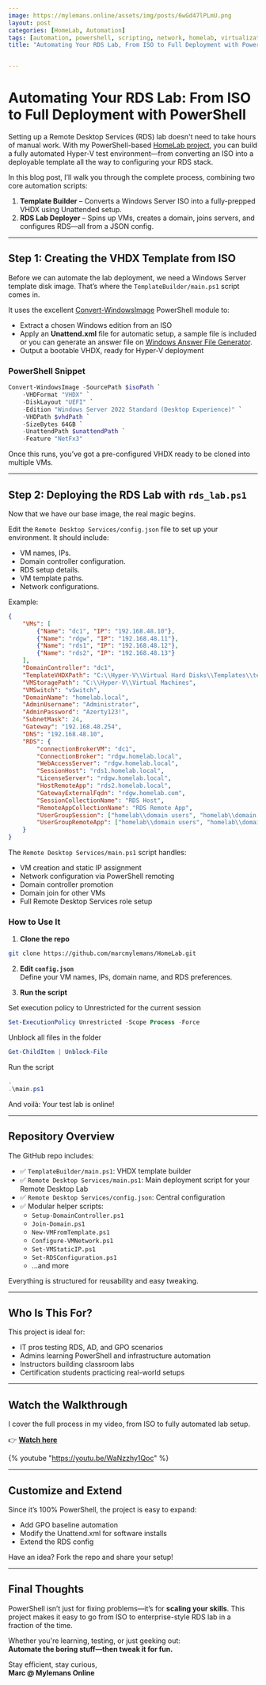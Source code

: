 ```yaml
---
image: https://mylemans.online/assets/img/posts/6wGd47lPLmU.png
layout: post
categories: [HomeLab, Automation]
tags: [automation, powershell, scripting, network, homelab, virtualization, hyper-v, infrastructure, IT management]
title: "Automating Your RDS Lab, From ISO to Full Deployment with PowerShell"


---
```


# Automating Your RDS Lab: From ISO to Full Deployment with PowerShell

Setting up a Remote Desktop Services (RDS) lab doesn't need to take hours of manual work. With my PowerShell-based [HomeLab project](https://github.com/marcmylemans/HomeLab), you can build a fully automated Hyper-V test environment—from converting an ISO into a deployable template all the way to configuring your RDS stack.

In this blog post, I’ll walk you through the complete process, combining two core automation scripts:

1. **Template Builder** – Converts a Windows Server ISO into a fully-prepped VHDX using Unattended setup.
2. **RDS Lab Deployer** – Spins up VMs, creates a domain, joins servers, and configures RDS—all from a JSON config.

---

## Step 1: Creating the VHDX Template from ISO

Before we can automate the lab deployment, we need a Windows Server template disk image. That’s where the `TemplateBuilder/main.ps1` script comes in.

It uses the excellent [Convert-WindowsImage](https://github.com/x0nn/Convert-WindowsImage) PowerShell module to:

- Extract a chosen Windows edition from an ISO  
- Apply an **Unattend.xml** file for automatic setup, a sample file is included or you can generate an answer file on [Windows Answer File Generator](https://www.windowsafg.com/).
- Output a bootable VHDX, ready for Hyper-V deployment  

### PowerShell Snippet

```powershell
Convert-WindowsImage -SourcePath $isoPath `
    -VHDFormat "VHDX" `
    -DiskLayout "UEFI" `
    -Edition "Windows Server 2022 Standard (Desktop Experience)" `
    -VHDPath $vhdPath `
    -SizeBytes 64GB `
    -UnattendPath $unattendPath `
    -Feature "NetFx3"
```

Once this runs, you’ve got a pre-configured VHDX ready to be cloned into multiple VMs.

---

## Step 2: Deploying the RDS Lab with `rds_lab.ps1`

Now that we have our base image, the real magic begins.

Edit the `Remote Desktop Services/config.json` file to set up your environment. It should include:

- VM names, IPs.
- Domain controller configuration.
- RDS setup details.
- VM template paths.
- Network configurations.

Example:
```json
{
    "VMs": [
        {"Name": "dc1", "IP": "192.168.48.10"},
        {"Name": "rdgw", "IP": "192.168.48.11"},
        {"Name": "rds1", "IP": "192.168.48.12"},
        {"Name": "rds2", "IP": "192.168.48.13"}
    ],
    "DomainController": "dc1",
    "TemplateVHDXPath": "C:\\Hyper-V\\Virtual Hard Disks\\Templates\\template_server2019.vhdx",
    "VMStoragePath": "C:\\Hyper-V\\Virtual Machines",
    "VMSwitch": "vSwitch",
    "DomainName": "homelab.local",
    "AdminUsername": "Administrator",
    "AdminPassword": "Azerty123!",
    "SubnetMask": 24,
    "Gateway": "192.168.48.254",
    "DNS": "192.168.48.10",
    "RDS": {
        "connectionBrokerVM": "dc1",
        "ConnectionBroker": "rdgw.homelab.local",
        "WebAccessServer": "rdgw.homelab.local",
        "SessionHost": "rds1.homelab.local",
        "LicenseServer": "rdgw.homelab.local",
        "HostRemoteApp": "rds2.homelab.local",
        "GatewayExternalFqdn": "rdgw.homelab.com",
        "SessionCollectionName": "RDS Host",
        "RemoteAppCollectionName": "RDS Remote App",
        "UserGroupSession": ["homelab\\domain users", "homelab\\domain admins"],
        "UserGroupRemoteApp": ["homelab\\domain users", "homelab\\domain admins"]
    }
}
```

The `Remote Desktop Services/main.ps1` script handles:

- VM creation and static IP assignment  
- Network configuration via PowerShell remoting  
- Domain controller promotion  
- Domain join for other VMs  
- Full Remote Desktop Services role setup  

### How to Use It

1. **Clone the repo**

```bash
git clone https://github.com/marcmylemans/HomeLab.git
```

2. **Edit `config.json`**  
Define your VM names, IPs, domain name, and RDS preferences.

3. **Run the script**

Set execution policy to Unrestricted for the current session

```powershell
Set-ExecutionPolicy Unrestricted -Scope Process -Force
```

Unblock all files in the folder

```powershell
Get-ChildItem | Unblock-File
```
Run the script

```powershell
.
.\main.ps1
```

And voilà: Your test lab is online!

---

## Repository Overview

The GitHub repo includes:

- ✅ `TemplateBuilder/main.ps1`: VHDX template builder  
- ✅ `Remote Desktop Services/main.ps1`: Main deployment script for your Remote Desktop Lab 
- ✅ `Remote Desktop Services/config.json`: Central configuration  
- ✅ Modular helper scripts:  
  - `Setup-DomainController.ps1`  
  - `Join-Domain.ps1`  
  - `New-VMFromTemplate.ps1`  
  - `Configure-VMNetwork.ps1`  
  - `Set-VMStaticIP.ps1`  
  - `Set-RDSConfiguration.ps1`  
  - ...and more  

Everything is structured for reusability and easy tweaking.

---

## Who Is This For?

This project is ideal for:

-  IT pros testing RDS, AD, and GPO scenarios  
-  Admins learning PowerShell and infrastructure automation  
-  Instructors building classroom labs  
-  Certification students practicing real-world setups  

---

## Watch the Walkthrough

I cover the full process in my video, from ISO to fully automated lab setup.

👉 **[Watch here](https://youtu.be/WaNzzhy1Qoc)**

{% youtube "https://youtu.be/WaNzzhy1Qoc" %}

---

## Customize and Extend

Since it’s 100% PowerShell, the project is easy to expand:

- Add GPO baseline automation   
- Modify the Unattend.xml for software installs  
- Extend the RDS config

Have an idea? Fork the repo and share your setup!

---

## Final Thoughts

PowerShell isn’t just for fixing problems—it’s for **scaling your skills**. This project makes it easy to go from ISO to enterprise-style RDS lab in a fraction of the time.

Whether you're learning, testing, or just geeking out:  
**Automate the boring stuff—then tweak it for fun.**

Stay efficient, stay curious,  
**Marc @ Mylemans Online**

